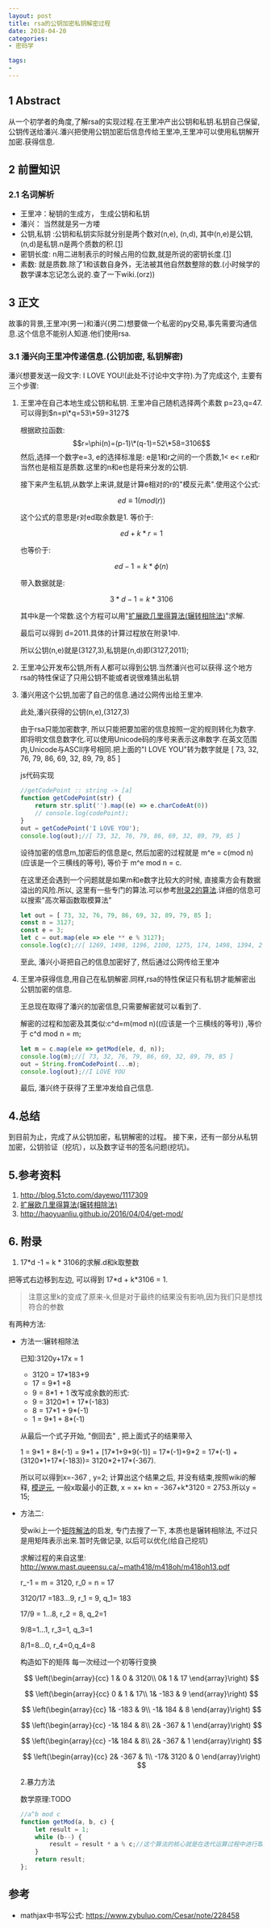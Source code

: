 ```yaml
---
layout: post
title: rsa的公钥加密私钥解密过程
date: 2018-04-20
categories: 
- 密码学

tags:
- 
---
```


## 1 Abstract
从一个初学者的角度,了解rsa的实现过程.在王里冲产出公钥和私钥.私钥自己保留,公钥传送给潘兴.潘兴把使用公钥加密后信息传给王里冲,王里冲可以使用私钥解开加密.获得信息.

<!-- more -->

## 2 前置知识
### 2.1 名词解析
* 王里冲：秘钥的生成方， 生成公钥和私钥
* 潘兴： 当然就是另一方喽
* 公钥,私钥 :公钥和私钥实际就分别是两个数对(n,e), (n,d), 其中(n,e)是公钥,(n,d)是私钥.n是两个质数的积.[[1](http://blog.51cto.com/dayewo/1117309)]
* 密钥长度: n用二进制表示的时候占用的位数,就是所说的密钥长度.[[1](http://blog.51cto.com/dayewo/1117309)]
* 素数: 就是质数.除了1和该数自身外，无法被其他自然数整除的数.(小时候学的数学课本忘记怎么说的.查了一下wiki.(orz))

## 3 正文
故事的背景,王里冲(男一)和潘兴(男二)想要做一个私密的py交易,事先需要沟通信息.这个信息不能别人知道.他们使用rsa.

### 3.1 潘兴向王里冲传递信息.(公钥加密, 私钥解密)
潘兴想要发送一段文字: I LOVE YOU!(此处不讨论中文字符).为了完成这个, 主要有三个步骤:
1. 王里冲在自己本地生成公钥和私钥.
    王里冲自己随机选择两个素数 p=23,q=47.可以得到$n=p\*q=53\*59=3127$

    根据欧拉函数:
    $$r=\phi(n)=(p-1)\*(q-1)=52\*58=3106$$
    然后,选择一个数字e=3, e的选择标准是: e是1和r之间的一个质数,1< e< r.e和r当然也是相互是质数.这里的n和e也是将来分发的公钥.

    接下来产生私钥,从数学上来讲,就是计算e相对的r的"模反元素".使用这个公式:

    $$ed ≡ 1 (mod (r))$$

    这个公式的意思是r对ed取余数是1.
    等价于:

    $$ed+k*r=1$$

    也等价于:

    $$ed-1 = k*\phi(n)$$

    带入数据就是:

    $$3*d -1 = k * 3106$$

    其中k是一个常数.这个方程可以用"[扩展欧几里得算法(辗转相除法)](https://zh.wikipedia.org/wiki/%E6%89%A9%E5%B1%95%E6%AC%A7%E5%87%A0%E9%87%8C%E5%BE%97%E7%AE%97%E6%B3%95)"求解.

    最后可以得到 d=2011.具体的计算过程放在附录1中.

    所以公钥(n,e)就是(3127,3),私钥是(n,d)即(3127,2011);

2. 王里冲公开发布公钥,所有人都可以得到公钥.当然潘兴也可以获得.这个地方rsa的特性保证了只用公钥不能或者说很难猜出私钥
3. 潘兴用这个公钥,加密了自己的信息.通过公网传出给王里冲.

    此处,潘兴获得的公钥(n,e),(3127,3)

    由于rsa只能加密数字, 所以只能把要加密的信息按照一定的规则转化为数字.即将明文信息数字化.可以使用Unicode码的序号来表示这串数字.在英文范围内,Unicode与ASCII序号相同.把上面的"I LOVE YOU"转为数字就是 
    [ 73, 32, 76, 79, 86, 69, 32, 89, 79, 85 ]

    js代码实现
    ```javascript
    //getCodePoint :: string -> [a]
    function getCodePoint(str) {
        return str.split('').map((e) => e.charCodeAt(0))
        // console.log(codePoint);
    }
    out = getCodePoint('I LOVE YOU');
    console.log(out);//[ 73, 32, 76, 79, 86, 69, 32, 89, 79, 85 ]
    ```

    设待加密的信息m,加密后的信息是c, 然后加密的过程就是 m^e = c(mod n) (应该是一个三横线的等号), 等价于 m^e mod n = c.

    在这里还会遇到一个问题就是如果m和e数字比较大的时候, 直接乘方会有数据溢出的风险.所以, 这里有一些专门的算法.可以参考[附录2的算法](http://haoyuanliu.github.io/2016/04/04/get-mod/).详细的信息可以搜索"高次幂函数取模算法"

    ```js
    let out = [ 73, 32, 76, 79, 86, 69, 32, 89, 79, 85 ];
    const n = 3127;
    const e = 3;
    let c = out.map(ele => ele ** e % 3127);
    console.log(c);//[ 1269, 1498, 1196, 2100, 1275, 174, 1498, 1394, 2100, 1233 ]
    ```

    至此, 潘兴小哥把自己的信息加密好了, 然后通过公网传给王里冲

4. 王里冲获得信息,用自己在私钥解密.同样,rsa的特性保证只有私钥才能解密出公钥加密的信息.

    王总现在取得了潘兴的加密信息,只需要解密就可以看到了.

    解密的过程和加密及其类似:c^d=m(mod n)((应该是一个三横线的等号))
    ,等价于 c^d mod n = m;

    ```js
    let m = c.map(ele => getMod(ele, d, n));
    console.log(m);//[ 73, 32, 76, 79, 86, 69, 32, 89, 79, 85 ]
    out = String.fromCodePoint(...m);
    console.log(out);//I LOVE YOU
    ```
    最后, 潘兴终于获得了王里冲发给自己信息.

## 4.总结
到目前为止，完成了从公钥加密，私钥解密的过程。 接下来，还有一部分从私钥加密，公钥验证（挖坑），以及数字证书的签名问题(挖坑)。

## 5.参考资料
1. http://blog.51cto.com/dayewo/1117309
2. [扩展欧几里得算法(辗转相除法)](https://zh.wikipedia.org/wiki/%E6%89%A9%E5%B1%95%E6%AC%A7%E5%87%A0%E9%87%8C%E5%BE%97%E7%AE%97%E6%B3%95)
3. http://haoyuanliu.github.io/2016/04/04/get-mod/

## 6. 附录

1.  17*d -1 = k * 3106的求解.d和k取整数

把等式右边移到左边, 可以得到 17\*d + k\*3106 = 1.
    
>注意这里k的变成了原来-k,但是对于最终的结果没有影响,因为我们只是想找符合的参数

有两种方法:
* 方法一:辗转相除法

    已知:3120y+17x = 1
    * 3120 = 17*183+9
    * 17 = 9*1 +8
    * 9 = 8*1 + 1
    改写成余数的形式:
    * 9 = 3120*1 + 17\*(-183)
    * 8 = 17*1 + 9\*(-1)
    * 1 = 9*1 + 8\*(-1)

    从最后一个式子开始, "倒回去" , 把上面式子的结果带入

    1 = 9\*1 + 8\*(-1) =  9\*1 + [17\*1+9\*9(-1)]
    = 17\*(-1)+9*2 = 17\*(-1) + (3120\*1+17\*(-183))=
    3120\*2+17\*(-367).

    所以可以得到x=-367 , y=2;
    计算出这个结果之后, 并没有结束,按照wiki的解释, [模逆元](https://zh.wikipedia.org/wiki/%E6%A8%A1%E5%8F%8D%E5%85%83%E7%B4%A0), 一般x取最小的正数, x = x+ kn = -367+k*3120 = 2753.所以y = 15;

* 方法二: 

    受wiki上一个[矩阵解法](https://zh.wikipedia.org/wiki/%E6%89%A9%E5%B1%95%E6%AC%A7%E5%87%A0%E9%87%8C%E5%BE%97%E7%AE%97%E6%B3%95)的启发, 专门去搜了一下, 本质也是辗转相除法, 不过只是用矩阵表示出来.暂时先做记录, 以后可以优化(给自己挖坑)

    求解过程的来自这里: http://www.mast.queensu.ca/~math418/m418oh/m418oh13.pdf

    r_-1 = m = 3120, r_0 = n = 17

    3120/17 =183...9, r_1 = 9, q_1= 183

    17/9 = 1...8, r_2 = 8, q_2=1

    9/8=1...1, r_3=1, q_3=1

    8/1=8...0, r_4=0,q_4=8

    构造如下的矩阵
    每一次经过一个初等行变换

    $$
    \left(\begin{array}{cc} 
    1 & 0 & 3120\\
    0& 1 & 17
    \end{array}\right)
    $$ 

    $$
    \left(\begin{array}{cc} 
    0 & 1 & 17\\
    1& -183 & 9
    \end{array}\right)
    $$ 

    $$
    \left(\begin{array}{cc} 
    1& -183 & 9\\
    -1& 184 & 8
    \end{array}\right)
    $$ 

    $$
    \left(\begin{array}{cc} 
    -1& 184 & 8\\
    2& -367 & 1
    \end{array}\right)
    $$ 

    $$
    \left(\begin{array}{cc} 
    -1& 184 & 8\\
    2& -367 & 1
    \end{array}\right)
    $$ 

    $$
    \left(\begin{array}{cc} 
    2& -367 & 1\\
    -17& 3120 & 0
    \end{array}\right)
    $$ 

    2.暴力方法

    数学原理:TODO

    ```js
    //a^b mod c
    function getMod(a, b, c) {
        let result = 1;
        while (b--) {
            result = result * a % c;//这个算法的核心就是在迭代运算过程中进行取模运算
        }
        return result;
    };
    ```

## 参考
* mathjax中书写公式: https://www.zybuluo.com/Cesar/note/228458